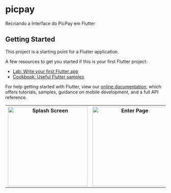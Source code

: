 # picpay

Recriando a Interface do PicPay em Flutter

## Getting Started

This project is a starting point for a Flutter application.

A few resources to get you started if this is your first Flutter project:

- [Lab: Write your first Flutter app](https://flutter.dev/docs/get-started/codelab)
- [Cookbook: Useful Flutter samples](https://flutter.dev/docs/cookbook)

For help getting started with Flutter, view our
[online documentation](https://flutter.dev/docs), which offers tutorials,
samples, guidance on mobile development, and a full API reference.




<table style="width:100%">
  <tr>
    <th><img src="https://github.com/lionandantas/picpay_flutter/blob/master/picpay/screenshots/Screenshot_20190920-161644.png" alt="Splash Screen" width="250"/></th>
    <th><img src="https://github.com/lionandantas/picpay_flutter/blob/master/picpay/screenshots/Screenshot_20190920-161631.png" alt="Enter Page" width="250"/></th> 
   <th><img src="https://github.com/lionandantas/picpay_flutter/blob/master/picpay/screenshots/Screenshot_20190923-151549.png" alt="Login Page" width="250"/></th> 
    <th><img src="https://github.com/lionandantas/picpay_flutter/blob/master/picpay/screenshots/home.gif" alt="Home Page" width="250"/></th> 
  </tr>
  
</table>


